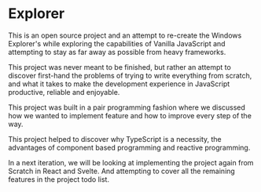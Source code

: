 # Explorer

This is an open source project and an attempt to re-create the Windows Explorer's while exploring the capabilities of Vanilla JavaScript and attempting to stay as far away as possible from heavy frameworks.

This project was never meant to be finished, but rather an attempt to discover first-hand the problems of trying to write everything from scratch, and what it takes to make the development experience in JavaScript productive, reliable and enjoyable.

This project was built in a pair programming fashion where we discussed how we wanted to implement feature and how to improve every step of the way.

This project helped to discover why TypeScript is a necessity, the advantages of component based programming and reactive programming.

In a next iteration, we will be looking at implementing the project again from Scratch in React and Svelte. And attempting to cover all the remaining features in the project todo list. 
